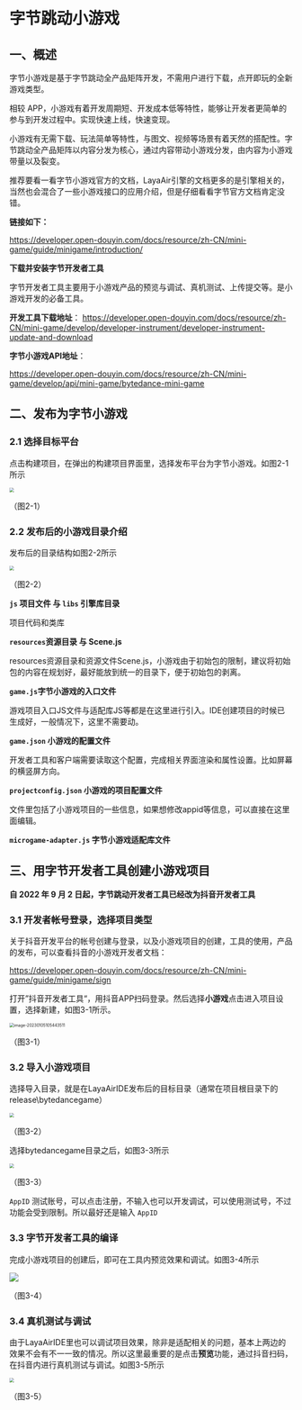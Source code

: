 # 字节跳动小游戏



## 一、概述

字节小游戏是基于字节跳动全产品矩阵开发，不需用户进行下载，点开即玩的全新游戏类型。

相较 APP，小游戏有着开发周期短、开发成本低等特性，能够让开发者更简单的参与到开发过程中。实现快速上线，快速变现。

小游戏有无需下载、玩法简单等特性，与图文、视频等场景有着天然的搭配性。字节跳动全产品矩阵以内容分发为核心，通过内容带动小游戏分发，由内容为小游戏带量以及裂变。

推荐要看一看字节小游戏官方的文档，LayaAir引擎的文档更多的是引擎相关的，当然也会混合了一些小游戏接口的应用介绍，但是仔细看看字节官方文档肯定没错。

**链接如下：**

https://developer.open-douyin.com/docs/resource/zh-CN/mini-game/guide/minigame/introduction/

**下载并安装字节开发者工具**

字节开发者工具主要用于小游戏产品的预览与调试、真机测试、上传提交等。是小游戏开发的必备工具。

**开发工具下载地址**：
https://developer.open-douyin.com/docs/resource/zh-CN/mini-game/develop/developer-instrument/developer-instrument-update-and-download

**字节小游戏API地址**：

https://developer.open-douyin.com/docs/resource/zh-CN/mini-game/develop/api/mini-game/bytedance-mini-game



## 二、发布为字节小游戏



### 2.1 选择目标平台

点击构建项目，在弹出的构建项目界面里，选择发布平台为字节小游戏。如图2-1所示

<img src="img/2-1.png" style="zoom:50%;" /> 

（图2-1）



### 2.2 发布后的小游戏目录介绍

发布后的目录结构如图2-2所示

<img src="img/2-2.png" style="zoom:50%;" /> 

（图2-2）

**`js` 项目文件 与 `libs` 引擎库目录**

项目代码和类库

**`resources`资源目录 与 Scene.js**

resources资源目录和资源文件Scene.js，小游戏由于初始包的限制，建议将初始包的内容在规划好，最好能放到统一的目录下，便于初始包的剥离。

**`game.js`字节小游戏的入口文件**

游戏项目入口JS文件与适配库JS等都是在这里进行引入。IDE创建项目的时候已生成好，一般情况下，这里不需要动。

**`game.json` 小游戏的配置文件**

开发者工具和客户端需要读取这个配置，完成相关界面渲染和属性设置。比如屏幕的横竖屏方向。

**`projectconfig.json` 小游戏的项目配置文件**

文件里包括了小游戏项目的一些信息，如果想修改appid等信息，可以直接在这里面编辑。

**`microgame-adapter.js` 字节小游戏适配库文件**



## 三、用字节开发者工具创建小游戏项目

**自 2022 年 9 月 2 日起，字节跳动开发者工具已经改为抖音开发者工具**



### 3.1 开发者帐号登录，选择项目类型

关于抖音开发平台的帐号创建与登录，以及小游戏项目的创建，工具的使用，产品的发布，可以查看抖音的小游戏开发者文档：

https://developer.open-douyin.com/docs/resource/zh-CN/mini-game/guide/minigame/sign

打开”抖音开发者工具“，用抖音APP扫码登录。然后选择**小游戏**点击进入项目设置，选择新建，如图3-1所示。

<img src="img/3-1.png" alt="image-20230105105443511" style="zoom:50%;" /> 

（图3-1）

### 3.2 导入小游戏项目

选择导入目录，就是在LayaAirIDE发布后的目标目录（通常在项目根目录下的release\bytedancegame）

<img src="img/3-2.png" style="zoom:50%;" /> 

（图3-2）

选择bytedancegame目录之后，如图3-3所示

<img src="img/3-3.png" style="zoom:50%;" /> 

（图3-3）

`AppID` 测试账号，可以点击注册，不输入也可以开发调试，可以使用测试号，不过功能会受到限制。所以最好还是输入 `AppID`

### 3.3 字节开发者工具的编译

完成小游戏项目的创建后，即可在工具内预览效果和调试。如图3-4所示

![](img/3-4.png)

（图3-4）

### 3.4 真机测试与调试

由于LayaAirIDE里也可以调试项目效果，除非是适配相关的问题，基本上两边的效果不会有不一一致的情况。所以这里最重要的是点击**预览**功能，通过抖音扫码，在抖音内进行真机测试与调试。如图3-5所示

<img src="img/3-5.png" style="zoom:50%;" /> 

（图3-5）


